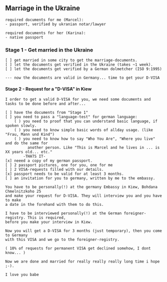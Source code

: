 ## Marriage in the Ukraine

	required documents for me (Marcel):
	- passport, verified by ukranian notar/lawyer

	required documents for her (Karina):
	- native passport

### Stage 1 - Get married in the Ukraine

	[ ] get married in some city to get the marriage-documents.
	[ ] let the documents get verified in the Ukraine (takes ~1 week).
	[ ] let the documents get verified by a German dolmetcher (ISO 9:1995)

	--- now the documents are valid in Germany... time to get your D-VISA

#### Stage 2 - Request for a "D-VISA" in Kiew

	I order to get a valid D-VISA for you, we need some documents and
	tasks to be done before and after...

	[ ] have the documents from "Stage 1"
	[ ] you need to pass a "language-test" for german language:
		( ) you need to proof that you can understand basic language, if spoken slowly.
		( ) you need to know simple basic words of allday usage. (like "Frau, Mann und Kind")
		( ) you need to know how to say "Who You Are", "Where you live" and do the same for
			  another person. Like "This is Marcel and he lives in ... is XX years old... etc."
		    -THATS IT-
	[x] neeed a copy of my german passport.
	[ ] 2 passport pictures, one for you, one for me
	[ ] 2 VISA-requests filled with our details.
	[x] passport needs to be valid for at least 3 months.
	[ ] an invitation for you to germany, written by me to the embassy.

	You have to be personally(!) at the germany Embassy in Kiew, Bohdana Chmelnitzkoho 25
	and make your request for D-VISA. They will interview you and you have to make
	a date in the forehand with them to do this.

	I have to be interviewed personally(!) at the German foreigner-registry. This is required,
	before you make your interview in Kiew.

	Now you will get a D-VISA for 3 months (just temporary), then you come to Germany
	with this VISA and we go to the foreigner-registry.

	( 10% of requests for permanent VISA get declined somehow, I dont know... )

	Now we are done and married for really really really long time i hope ;-).

	I love you babe
